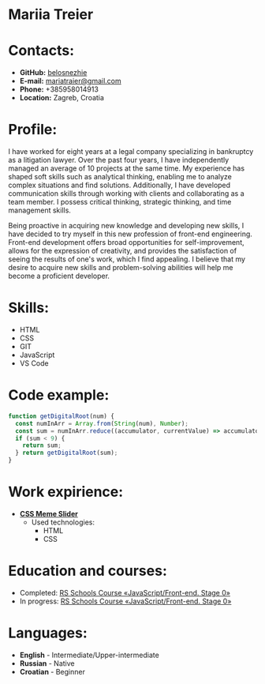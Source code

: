 # Mariia Treier

# Contacts:
* **GitHub:** [belosnezhie](https://github.com/belosnezhie)
* **E-mail:** mariatraier@gmail.com
* **Phone:** +385958014913
* **Location:** Zagreb, Croatia

# Profile:

I have worked for eight years at a legal company specializing in bankruptcy as a litigation lawyer. Over the past four years, I have independently managed an average of 10 projects at the same time. My experience has shaped soft skills such as analytical thinking, enabling me to analyze complex situations and find solutions. Additionally, I have developed communication skills through working with clients and collaborating as a team member. I possess critical thinking, strategic thinking, and time management skills.

 Being proactive in acquiring new knowledge and developing new skills, I have decided to try myself in this new profession of front-end engineering. Front-end development offers broad opportunities for self-improvement, allows for the expression of creativity, and provides the satisfaction of seeing the results of one's work, which I find appealing. I believe that my desire to acquire new skills and problem-solving abilities will help me become a proficient developer.

# Skills:
* HTML
* CSS
* GIT
* JavaScript
* VS Code

# Code example:
```js
function getDigitalRoot(num) {
  const numInArr = Array.from(String(num), Number);
  const sum = numInArr.reduce((accumulator, currentValue) => accumulator + currentValue, 0);
  if (sum < 9) {
    return sum;
  } return getDigitalRoot(sum);
}
```

# Work expirience:
* [**CSS Meme Slider**](https://belosnezhie.github.io/cssMemeSlider/cssMemeSlider/index.html)
  * Used technologies:
    * HTML
    * CSS

# Education and courses:
* Completed: [RS Schools Course «JavaScript/Front-end. Stage 0»](https://rs.school/js-stage0/)
* In progress: [RS Schools Course «JavaScript/Front-end. Stage 0»](https://rs.school/js/)

# Languages:
* **English** - Intermediate/Upper-intermediate
* **Russian** - Native
* **Croatian** - Beginner
